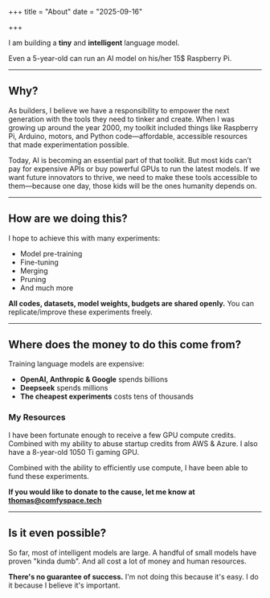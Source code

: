 +++
title = "About"
date = "2025-09-16"

+++

I am building a **tiny** and **intelligent** language model.

Even a 5-year-old can run an AI model on his/her 15$ Raspberry Pi.

<!--more-->

---

## Why?

As builders, I believe we have a responsibility to empower the next generation with the tools they need to tinker and create. When I was growing up around the year 2000, my toolkit included things like Raspberry Pi, Arduino, motors, and Python code—affordable, accessible resources that made experimentation possible.

Today, AI is becoming an essential part of that toolkit. But most kids can’t pay for expensive APIs or buy powerful GPUs to run the latest models. If we want future innovators to thrive, we need to make these tools accessible to them—because one day, those kids will be the ones humanity depends on.

---

## How are we doing this?

I hope to achieve this with many experiments:

- Model pre-training
- Fine-tuning
- Merging
- Pruning
- And much more

**All codes, datasets, model weights, budgets are shared openly.** You can replicate/improve these experiments freely.

---

## Where does the money to do this come from?

Training language models are expensive:

- **OpenAI, Anthropic & Google** spends billions
- **Deepseek** spends millions  
- **The cheapest experiments** costs tens of thousands

### My Resources

I have been fortunate enough to receive a few GPU compute credits. Combined with my ability to abuse startup credits from AWS & Azure. I also have a 8-year-old 1050 Ti gaming GPU.

Combined with the ability to efficiently use compute, I have been able to fund these experiments.

**If you would like to donate to the cause, let me know at [thomas@comfyspace.tech](mailto:thomas@comfyspace.tech)**

---

## Is it even possible?

So far, most of intelligent models are large. A handful of small models have proven "kinda dumb". And all cost a lot of money and human resources.

**There's no guarantee of success.** I'm not doing this because it's easy. I do it because I believe it's important.
